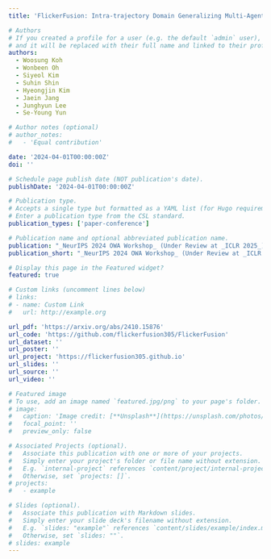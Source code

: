 ```yaml
---
title: 'FlickerFusion: Intra-trajectory Domain Generalizing Multi-Agent RL'

# Authors
# If you created a profile for a user (e.g. the default `admin` user), write the username (folder name) here
# and it will be replaced with their full name and linked to their profile.
authors:
  - Woosung Koh
  - Wonbeen Oh
  - Siyeol Kim
  - Suhin Shin
  - Hyeongjin Kim
  - Jaein Jang
  - Junghyun Lee
  - Se-Young Yun

# Author notes (optional)
# author_notes:
#   - 'Equal contribution'

date: '2024-04-01T00:00:00Z'
doi: ''

# Schedule page publish date (NOT publication's date).
publishDate: '2024-04-01T00:00:00Z'

# Publication type.
# Accepts a single type but formatted as a YAML list (for Hugo requirements).
# Enter a publication type from the CSL standard.
publication_types: ['paper-conference']

# Publication name and optional abbreviated publication name.
publication: "_NeurIPS 2024 OWA Workshop_ (Under Review at _ICLR 2025_)"
publication_short: "_NeurIPS 2024 OWA Workshop_ (Under Review at _ICLR 2025_)"

# Display this page in the Featured widget?
featured: true

# Custom links (uncomment lines below)
# links:
# - name: Custom Link
#   url: http://example.org

url_pdf: 'https://arxiv.org/abs/2410.15876'
url_code: 'https://github.com/flickerfusion305/FlickerFusion'
url_dataset: ''
url_poster: ''
url_project: 'https://flickerfusion305.github.io'
url_slides: ''
url_source: ''
url_video: ''

# Featured image
# To use, add an image named `featured.jpg/png` to your page's folder.
# image:
#   caption: 'Image credit: [**Unsplash**](https://unsplash.com/photos/pLCdAaMFLTE)'
#   focal_point: ''
#   preview_only: false

# Associated Projects (optional).
#   Associate this publication with one or more of your projects.
#   Simply enter your project's folder or file name without extension.
#   E.g. `internal-project` references `content/project/internal-project/index.md`.
#   Otherwise, set `projects: []`.
# projects:
#   - example

# Slides (optional).
#   Associate this publication with Markdown slides.
#   Simply enter your slide deck's filename without extension.
#   E.g. `slides: "example"` references `content/slides/example/index.md`.
#   Otherwise, set `slides: ""`.
# slides: example
---
```


<!-- {{% callout note %}}
Click the _Cite_ button above to demo the feature to enable visitors to import publication metadata into their reference management software.
{{% /callout %}}

{{% callout note %}}
Create your slides in Markdown - click the _Slides_ button to check out the example.
{{% /callout %}}

Add the publication's **full text** or **supplementary notes** here. You can use rich formatting such as including [code, math, and images](https://docs.hugoblox.com/content/writing-markdown-latex/). -->
